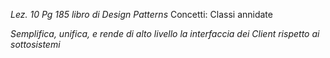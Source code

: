 *Lez. 10*
*Pg 185 libro di Design Patterns*
Concetti: Classi annidate

*Semplifica, unifica, e rende di alto livello la interfaccia dei Client rispetto ai sottosistemi*